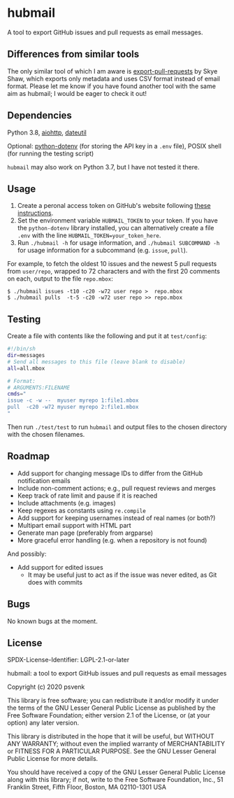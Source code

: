 hubmail
=======

A tool to export GitHub issues and pull requests as email messages.

## Differences from similar tools

The only similar tool of which I am aware is [export-pull-requests][0] by Skye
Shaw, which exports only metadata and uses CSV format instead of email format.
Please let me know if you have found another tool with the same aim as hubmail;
I would be eager to check it out!

[0]: https://github.com/sshaw/export-pull-requests

## Dependencies

Python 3.8, [aiohttp][aiohttp], [dateutil][dateutil]

Optional: [python-dotenv][python-dotenv] (for storing the API key in a `.env`
file), POSIX shell (for running the testing script)

`hubmail` may also work on Python 3.7, but I have not tested it there.

[aiohttp]: https://pypi.org/project/aiohttp/
[dateutil]: https://pypi.org/project/python-dateutil/
[python-dotenv]: https://pypi.org/project/python-dotenv/

## Usage

1. Create a peronal access token on GitHub's website following [these
   instructions][1].
2. Set the environment variable `HUBMAIL_TOKEN` to your token. If you have the
   `python-dotenv` library installed, you can alternatively create a file
   `.env` with the line `HUBMAIL_TOKEN=your_token_here`.
3. Run `./hubmail -h` for usage information, and `./hubmail SUBCOMMAND -h` for
   usage information for a subcommand (e.g. `issue`, `pull`).

For example, to fetch the oldest 10 issues and the newest 5 pull requests from
`user/repo`, wrapped to 72 characters and with the first 20 comments on each,
output to the file `repo.mbox`:
```console
$ ./hubmail issues -t10 -c20 -w72 user repo >  repo.mbox
$ ./hubmail pulls  -t-5 -c20 -w72 user repo >> repo.mbox
```

[1]: https://help.github.com/en/github/authenticating-to-github/creating-a-personal-access-token-for-the-command-line

## Testing

Create a file with contents like the following and put it at `test/config`:
```sh
#!/bin/sh
dir=messages
# Send all messages to this file (leave blank to disable)
all=all.mbox

# Format:
# ARGUMENTS:FILENAME
cmds="
issue -c -w --  myuser myrepo 1:file1.mbox
pull  -c20 -w72 myuser myrepo 2:file1.mbox
"
```
Then run `./test/test` to run `hubmail` and output files to the chosen
directory with the chosen filenames.

## Roadmap

- Add support for changing message IDs to differ from the GitHub notification
  emails
- Include non-comment actions; e.g., pull request reviews and merges
- Keep track of rate limit and pause if it is reached
- Include attachments (e.g. images)
- Keep regexes as constants using `re.compile`
- Add support for keeping usernames instead of real names (or both?)
- Multipart email support with HTML part
- Generate man page (preferably from argparse)
- More graceful error handling (e.g. when a repository is not found)

And possibly:
- Add support for edited issues
  + It may be useful just to act as if the issue was never edited, as Git does
  with commits

## Bugs

No known bugs at the moment.

## License

SPDX-License-Identifier: LGPL-2.1-or-later

hubmail: a tool to export GitHub issues and pull requests as email messages

Copyright (c) 2020 psvenk

This library is free software; you can redistribute it and/or modify it under
the terms of the GNU Lesser General Public License as published by the Free
Software Foundation; either version 2.1 of the License, or (at your option) any
later version.

This library is distributed in the hope that it will be useful, but WITHOUT ANY
WARRANTY; without even the implied warranty of MERCHANTABILITY or FITNESS FOR
A PARTICULAR PURPOSE. See the GNU Lesser General Public License for more
details.

You should have received a copy of the GNU Lesser General Public License along
with this library; if not, write to the Free Software Foundation, Inc., 51
Franklin Street, Fifth Floor, Boston, MA 02110-1301 USA

<!-- vim: set tw=79: -->
